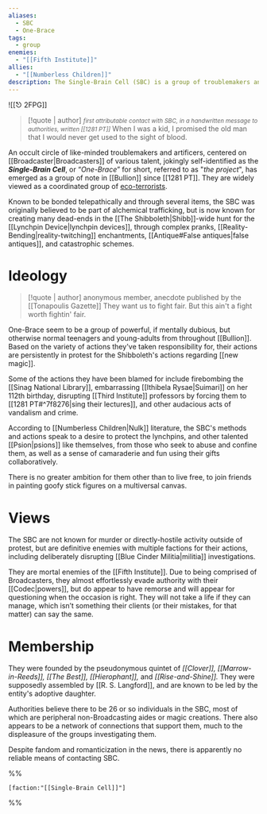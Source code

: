 ```yaml
---
aliases:
  - SBC
  - One-Brace
tags:
  - group
enemies:
  - "[[Fifth Institute]]"
allies:
  - "[[Numberless Children]]"
description: The Single-Brain Cell (SBC) is a group of troublemakers and artificers who utilize new magic as a form of liberation.
---
```


![[⎋ 2FPG]]
>[!quote | author] <small>*first attributable contact with SBC, in a handwritten message to authorities, written [[1281 PT]]*</small>
>When I was a kid, I promised the old man that I would never get used to the sight of blood.<br>

An occult circle of like-minded troublemakers and artificers, centered on [[Broadcaster|Broadcasters]] of various talent, jokingly self-identified as the ***Single-Brain Cell***, or “*One-Brace*” for short, referred to as "*the project*", has emerged as a group of note in [[Bullion]] since [[1281 PT]]. They are widely viewed as a coordinated group of [eco-terrorists](https://en.wikipedia.org/wiki/Eco-terrorism).

Known to be bonded telepathically and through several items, the SBC was originally believed to be part of alchemical trafficking, but is now known for creating many dead-ends in the [[The Shibboleth|Shibb]]-wide hunt for the [[Lynchpin Device|lynchpin devices]], through complex pranks, [[Reality-Bending|reality-twitching]] enchantments, [[Antique#False antiques|false antiques]], and catastrophic schemes. 

# Ideology
>[!quote | author] anonymous member, anecdote published by the [[Tonapoulis Gazette]]
>They want us to fight fair. But this ain't a fight worth fightin' fair.

One-Brace seem to be a group of powerful, if mentally dubious, but otherwise normal teenagers and young-adults from throughout [[Bullion]]. Based on the variety of actions they've taken responsibility for, their actions are persistently in protest for the Shibboleth's actions regarding [[new magic]].

Some of the actions they have been blamed for include firebombing the [[Sinag National Library]], embarrassing [[Ithibela Rysae|Suimari]] on her 112th birthday, disrupting [[Third Institute]] professors by forcing them to [[1281 PT#^7f8276|sing their lectures]], and other audacious acts of vandalism and crime. 

According to [[Numberless Children|Nulk]] literature, the SBC's methods and actions speak to a desire to protect the lynchpins, and other talented [[Psion|psions]] like themselves, from those who seek to abuse and confine them, as well as a sense of camaraderie and fun using their gifts collaboratively. 

There is no greater ambition for them other than to live free, to join friends in painting goofy stick figures on a multiversal canvas.

# Views
The SBC are not known for murder or directly-hostile activity outside of protest, but are definitive enemies with multiple factions for their actions, including deliberately disrupting [[Blue Cinder Militia|militia]] investigations.

They are mortal enemies of the [[Fifth Institute]]. Due to being comprised of Broadcasters, they almost effortlessly evade authority with their [[Codec|powers]], but do appear to have remorse and will appear for questioning when the occasion is right. They will not take a life if they can manage, which isn’t something their clients (or their mistakes, for that matter) can say the same.

# Membership
They were founded by the pseudonymous quintet of *[[Clover]], [[Marrow-in-Reeds]], [[The Best]], [[Hierophant]],* and *[[Rise-and-Shine]].* They were supposedly assembled by [[R. S. Langford]], and are known to be led by the entity's adoptive daughter. 

Authorities believe there to be 26 or so individuals in the SBC, most of which are peripheral non-Broadcasting aides or magic creations. There also appears to be a network of connections that support them, much to the displeasure of the groups investigating them.

Despite fandom and romanticization in the news, there is apparently no reliable means of contacting SBC.

%%
```query
[faction:"[[Single-Brain Cell]]"]
```
%%